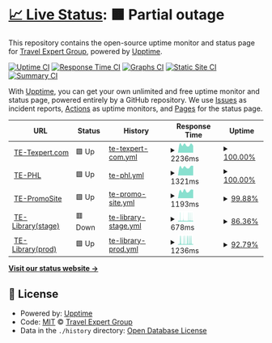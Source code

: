 # [📈 Live Status](https://TE-Group.github.io/Upptime): <!--live status--> **🟧 Partial outage**

This repository contains the open-source uptime monitor and status page for [Travel Expert Group](https://TE-Group.github.io/Upptime), powered by [Upptime](https://github.com/upptime/upptime).

[![Uptime CI](https://github.com/TE-Group/Upptime/workflows/Uptime%20CI/badge.svg)](https://github.com/TE-Group/Upptime/actions?query=workflow%3A%22Uptime+CI%22)
[![Response Time CI](https://github.com/TE-Group/Upptime/workflows/Response%20Time%20CI/badge.svg)](https://github.com/TE-Group/Upptime/actions?query=workflow%3A%22Response+Time+CI%22)
[![Graphs CI](https://github.com/TE-Group/Upptime/workflows/Graphs%20CI/badge.svg)](https://github.com/TE-Group/Upptime/actions?query=workflow%3A%22Graphs+CI%22)
[![Static Site CI](https://github.com/TE-Group/Upptime/workflows/Static%20Site%20CI/badge.svg)](https://github.com/TE-Group/Upptime/actions?query=workflow%3A%22Static+Site+CI%22)
[![Summary CI](https://github.com/TE-Group/Upptime/workflows/Summary%20CI/badge.svg)](https://github.com/TE-Group/Upptime/actions?query=workflow%3A%22Summary+CI%22)

With [Upptime](https://upptime.js.org), you can get your own unlimited and free uptime monitor and status page, powered entirely by a GitHub repository. We use [Issues](https://github.com/TE-Group/Upptime/issues) as incident reports, [Actions](https://github.com/TE-Group/Upptime/actions) as uptime monitors, and [Pages](https://TE-Group.github.io/Upptime) for the status page.

<!--start: status pages-->
<!-- This summary is generated by Upptime (https://github.com/upptime/upptime) -->
<!-- Do not edit this manually, your changes will be overwritten -->
<!-- prettier-ignore -->
| URL | Status | History | Response Time | Uptime |
| --- | ------ | ------- | ------------- | ------ |
| <img alt="" src="https://icons.duckduckgo.com/ip3/www.texpert.com.ico" height="13"> [TE-Texpert.com](https://www.texpert.com/) | 🟩 Up | [te-texpert-com.yml](https://github.com/TE-Group/Upptime/commits/HEAD/history/te-texpert-com.yml) | <details><summary><img alt="Response time graph" src="./graphs/te-texpert-com/response-time-week.png" height="20"> 2236ms</summary><br><a href="https://TE-Group.github.io/Upptime/history/te-texpert-com"><img alt="Response time 2359" src="https://img.shields.io/endpoint?url=https%3A%2F%2Fraw.githubusercontent.com%2FTE-Group%2FUpptime%2FHEAD%2Fapi%2Fte-texpert-com%2Fresponse-time.json"></a><br><a href="https://TE-Group.github.io/Upptime/history/te-texpert-com"><img alt="24-hour response time 2534" src="https://img.shields.io/endpoint?url=https%3A%2F%2Fraw.githubusercontent.com%2FTE-Group%2FUpptime%2FHEAD%2Fapi%2Fte-texpert-com%2Fresponse-time-day.json"></a><br><a href="https://TE-Group.github.io/Upptime/history/te-texpert-com"><img alt="7-day response time 2236" src="https://img.shields.io/endpoint?url=https%3A%2F%2Fraw.githubusercontent.com%2FTE-Group%2FUpptime%2FHEAD%2Fapi%2Fte-texpert-com%2Fresponse-time-week.json"></a><br><a href="https://TE-Group.github.io/Upptime/history/te-texpert-com"><img alt="30-day response time 2399" src="https://img.shields.io/endpoint?url=https%3A%2F%2Fraw.githubusercontent.com%2FTE-Group%2FUpptime%2FHEAD%2Fapi%2Fte-texpert-com%2Fresponse-time-month.json"></a><br><a href="https://TE-Group.github.io/Upptime/history/te-texpert-com"><img alt="1-year response time 2359" src="https://img.shields.io/endpoint?url=https%3A%2F%2Fraw.githubusercontent.com%2FTE-Group%2FUpptime%2FHEAD%2Fapi%2Fte-texpert-com%2Fresponse-time-year.json"></a></details> | <details><summary><a href="https://TE-Group.github.io/Upptime/history/te-texpert-com">100.00%</a></summary><a href="https://TE-Group.github.io/Upptime/history/te-texpert-com"><img alt="All-time uptime 99.17%" src="https://img.shields.io/endpoint?url=https%3A%2F%2Fraw.githubusercontent.com%2FTE-Group%2FUpptime%2FHEAD%2Fapi%2Fte-texpert-com%2Fuptime.json"></a><br><a href="https://TE-Group.github.io/Upptime/history/te-texpert-com"><img alt="24-hour uptime 100.00%" src="https://img.shields.io/endpoint?url=https%3A%2F%2Fraw.githubusercontent.com%2FTE-Group%2FUpptime%2FHEAD%2Fapi%2Fte-texpert-com%2Fuptime-day.json"></a><br><a href="https://TE-Group.github.io/Upptime/history/te-texpert-com"><img alt="7-day uptime 100.00%" src="https://img.shields.io/endpoint?url=https%3A%2F%2Fraw.githubusercontent.com%2FTE-Group%2FUpptime%2FHEAD%2Fapi%2Fte-texpert-com%2Fuptime-week.json"></a><br><a href="https://TE-Group.github.io/Upptime/history/te-texpert-com"><img alt="30-day uptime 99.87%" src="https://img.shields.io/endpoint?url=https%3A%2F%2Fraw.githubusercontent.com%2FTE-Group%2FUpptime%2FHEAD%2Fapi%2Fte-texpert-com%2Fuptime-month.json"></a><br><a href="https://TE-Group.github.io/Upptime/history/te-texpert-com"><img alt="1-year uptime 99.17%" src="https://img.shields.io/endpoint?url=https%3A%2F%2Fraw.githubusercontent.com%2FTE-Group%2FUpptime%2FHEAD%2Fapi%2Fte-texpert-com%2Fuptime-year.json"></a></details>
| <img alt="" src="https://icons.duckduckgo.com/ip3/www.premiumholidays.com.ico" height="13"> [TE-PHL](https://www.premiumholidays.com/) | 🟩 Up | [te-phl.yml](https://github.com/TE-Group/Upptime/commits/HEAD/history/te-phl.yml) | <details><summary><img alt="Response time graph" src="./graphs/te-phl/response-time-week.png" height="20"> 1321ms</summary><br><a href="https://TE-Group.github.io/Upptime/history/te-phl"><img alt="Response time 1348" src="https://img.shields.io/endpoint?url=https%3A%2F%2Fraw.githubusercontent.com%2FTE-Group%2FUpptime%2FHEAD%2Fapi%2Fte-phl%2Fresponse-time.json"></a><br><a href="https://TE-Group.github.io/Upptime/history/te-phl"><img alt="24-hour response time 1489" src="https://img.shields.io/endpoint?url=https%3A%2F%2Fraw.githubusercontent.com%2FTE-Group%2FUpptime%2FHEAD%2Fapi%2Fte-phl%2Fresponse-time-day.json"></a><br><a href="https://TE-Group.github.io/Upptime/history/te-phl"><img alt="7-day response time 1321" src="https://img.shields.io/endpoint?url=https%3A%2F%2Fraw.githubusercontent.com%2FTE-Group%2FUpptime%2FHEAD%2Fapi%2Fte-phl%2Fresponse-time-week.json"></a><br><a href="https://TE-Group.github.io/Upptime/history/te-phl"><img alt="30-day response time 1319" src="https://img.shields.io/endpoint?url=https%3A%2F%2Fraw.githubusercontent.com%2FTE-Group%2FUpptime%2FHEAD%2Fapi%2Fte-phl%2Fresponse-time-month.json"></a><br><a href="https://TE-Group.github.io/Upptime/history/te-phl"><img alt="1-year response time 1348" src="https://img.shields.io/endpoint?url=https%3A%2F%2Fraw.githubusercontent.com%2FTE-Group%2FUpptime%2FHEAD%2Fapi%2Fte-phl%2Fresponse-time-year.json"></a></details> | <details><summary><a href="https://TE-Group.github.io/Upptime/history/te-phl">100.00%</a></summary><a href="https://TE-Group.github.io/Upptime/history/te-phl"><img alt="All-time uptime 99.97%" src="https://img.shields.io/endpoint?url=https%3A%2F%2Fraw.githubusercontent.com%2FTE-Group%2FUpptime%2FHEAD%2Fapi%2Fte-phl%2Fuptime.json"></a><br><a href="https://TE-Group.github.io/Upptime/history/te-phl"><img alt="24-hour uptime 100.00%" src="https://img.shields.io/endpoint?url=https%3A%2F%2Fraw.githubusercontent.com%2FTE-Group%2FUpptime%2FHEAD%2Fapi%2Fte-phl%2Fuptime-day.json"></a><br><a href="https://TE-Group.github.io/Upptime/history/te-phl"><img alt="7-day uptime 100.00%" src="https://img.shields.io/endpoint?url=https%3A%2F%2Fraw.githubusercontent.com%2FTE-Group%2FUpptime%2FHEAD%2Fapi%2Fte-phl%2Fuptime-week.json"></a><br><a href="https://TE-Group.github.io/Upptime/history/te-phl"><img alt="30-day uptime 99.98%" src="https://img.shields.io/endpoint?url=https%3A%2F%2Fraw.githubusercontent.com%2FTE-Group%2FUpptime%2FHEAD%2Fapi%2Fte-phl%2Fuptime-month.json"></a><br><a href="https://TE-Group.github.io/Upptime/history/te-phl"><img alt="1-year uptime 99.97%" src="https://img.shields.io/endpoint?url=https%3A%2F%2Fraw.githubusercontent.com%2FTE-Group%2FUpptime%2FHEAD%2Fapi%2Fte-phl%2Fuptime-year.json"></a></details>
| <img alt="" src="https://icons.duckduckgo.com/ip3/go.texpert.com.ico" height="13"> [TE-PromoSite](https://go.texpert.com/) | 🟩 Up | [te-promo-site.yml](https://github.com/TE-Group/Upptime/commits/HEAD/history/te-promo-site.yml) | <details><summary><img alt="Response time graph" src="./graphs/te-promo-site/response-time-week.png" height="20"> 1193ms</summary><br><a href="https://TE-Group.github.io/Upptime/history/te-promo-site"><img alt="Response time 1417" src="https://img.shields.io/endpoint?url=https%3A%2F%2Fraw.githubusercontent.com%2FTE-Group%2FUpptime%2FHEAD%2Fapi%2Fte-promo-site%2Fresponse-time.json"></a><br><a href="https://TE-Group.github.io/Upptime/history/te-promo-site"><img alt="24-hour response time 1347" src="https://img.shields.io/endpoint?url=https%3A%2F%2Fraw.githubusercontent.com%2FTE-Group%2FUpptime%2FHEAD%2Fapi%2Fte-promo-site%2Fresponse-time-day.json"></a><br><a href="https://TE-Group.github.io/Upptime/history/te-promo-site"><img alt="7-day response time 1193" src="https://img.shields.io/endpoint?url=https%3A%2F%2Fraw.githubusercontent.com%2FTE-Group%2FUpptime%2FHEAD%2Fapi%2Fte-promo-site%2Fresponse-time-week.json"></a><br><a href="https://TE-Group.github.io/Upptime/history/te-promo-site"><img alt="30-day response time 1605" src="https://img.shields.io/endpoint?url=https%3A%2F%2Fraw.githubusercontent.com%2FTE-Group%2FUpptime%2FHEAD%2Fapi%2Fte-promo-site%2Fresponse-time-month.json"></a><br><a href="https://TE-Group.github.io/Upptime/history/te-promo-site"><img alt="1-year response time 1417" src="https://img.shields.io/endpoint?url=https%3A%2F%2Fraw.githubusercontent.com%2FTE-Group%2FUpptime%2FHEAD%2Fapi%2Fte-promo-site%2Fresponse-time-year.json"></a></details> | <details><summary><a href="https://TE-Group.github.io/Upptime/history/te-promo-site">99.88%</a></summary><a href="https://TE-Group.github.io/Upptime/history/te-promo-site"><img alt="All-time uptime 99.82%" src="https://img.shields.io/endpoint?url=https%3A%2F%2Fraw.githubusercontent.com%2FTE-Group%2FUpptime%2FHEAD%2Fapi%2Fte-promo-site%2Fuptime.json"></a><br><a href="https://TE-Group.github.io/Upptime/history/te-promo-site"><img alt="24-hour uptime 99.19%" src="https://img.shields.io/endpoint?url=https%3A%2F%2Fraw.githubusercontent.com%2FTE-Group%2FUpptime%2FHEAD%2Fapi%2Fte-promo-site%2Fuptime-day.json"></a><br><a href="https://TE-Group.github.io/Upptime/history/te-promo-site"><img alt="7-day uptime 99.88%" src="https://img.shields.io/endpoint?url=https%3A%2F%2Fraw.githubusercontent.com%2FTE-Group%2FUpptime%2FHEAD%2Fapi%2Fte-promo-site%2Fuptime-week.json"></a><br><a href="https://TE-Group.github.io/Upptime/history/te-promo-site"><img alt="30-day uptime 99.83%" src="https://img.shields.io/endpoint?url=https%3A%2F%2Fraw.githubusercontent.com%2FTE-Group%2FUpptime%2FHEAD%2Fapi%2Fte-promo-site%2Fuptime-month.json"></a><br><a href="https://TE-Group.github.io/Upptime/history/te-promo-site"><img alt="1-year uptime 99.82%" src="https://img.shields.io/endpoint?url=https%3A%2F%2Fraw.githubusercontent.com%2FTE-Group%2FUpptime%2FHEAD%2Fapi%2Fte-promo-site%2Fuptime-year.json"></a></details>
| <img alt="" src="https://icons.duckduckgo.com/ip3/stage.teslib.com.ico" height="13"> [TE-Library(stage)](https://stage.teslib.com/te-library/ping) | 🟥 Down | [te-library-stage.yml](https://github.com/TE-Group/Upptime/commits/HEAD/history/te-library-stage.yml) | <details><summary><img alt="Response time graph" src="./graphs/te-library-stage/response-time-week.png" height="20"> 678ms</summary><br><a href="https://TE-Group.github.io/Upptime/history/te-library-stage"><img alt="Response time 550" src="https://img.shields.io/endpoint?url=https%3A%2F%2Fraw.githubusercontent.com%2FTE-Group%2FUpptime%2FHEAD%2Fapi%2Fte-library-stage%2Fresponse-time.json"></a><br><a href="https://TE-Group.github.io/Upptime/history/te-library-stage"><img alt="24-hour response time 1117" src="https://img.shields.io/endpoint?url=https%3A%2F%2Fraw.githubusercontent.com%2FTE-Group%2FUpptime%2FHEAD%2Fapi%2Fte-library-stage%2Fresponse-time-day.json"></a><br><a href="https://TE-Group.github.io/Upptime/history/te-library-stage"><img alt="7-day response time 678" src="https://img.shields.io/endpoint?url=https%3A%2F%2Fraw.githubusercontent.com%2FTE-Group%2FUpptime%2FHEAD%2Fapi%2Fte-library-stage%2Fresponse-time-week.json"></a><br><a href="https://TE-Group.github.io/Upptime/history/te-library-stage"><img alt="30-day response time 547" src="https://img.shields.io/endpoint?url=https%3A%2F%2Fraw.githubusercontent.com%2FTE-Group%2FUpptime%2FHEAD%2Fapi%2Fte-library-stage%2Fresponse-time-month.json"></a><br><a href="https://TE-Group.github.io/Upptime/history/te-library-stage"><img alt="1-year response time 550" src="https://img.shields.io/endpoint?url=https%3A%2F%2Fraw.githubusercontent.com%2FTE-Group%2FUpptime%2FHEAD%2Fapi%2Fte-library-stage%2Fresponse-time-year.json"></a></details> | <details><summary><a href="https://TE-Group.github.io/Upptime/history/te-library-stage">86.36%</a></summary><a href="https://TE-Group.github.io/Upptime/history/te-library-stage"><img alt="All-time uptime 98.15%" src="https://img.shields.io/endpoint?url=https%3A%2F%2Fraw.githubusercontent.com%2FTE-Group%2FUpptime%2FHEAD%2Fapi%2Fte-library-stage%2Fuptime.json"></a><br><a href="https://TE-Group.github.io/Upptime/history/te-library-stage"><img alt="24-hour uptime 62.20%" src="https://img.shields.io/endpoint?url=https%3A%2F%2Fraw.githubusercontent.com%2FTE-Group%2FUpptime%2FHEAD%2Fapi%2Fte-library-stage%2Fuptime-day.json"></a><br><a href="https://TE-Group.github.io/Upptime/history/te-library-stage"><img alt="7-day uptime 86.36%" src="https://img.shields.io/endpoint?url=https%3A%2F%2Fraw.githubusercontent.com%2FTE-Group%2FUpptime%2FHEAD%2Fapi%2Fte-library-stage%2Fuptime-week.json"></a><br><a href="https://TE-Group.github.io/Upptime/history/te-library-stage"><img alt="30-day uptime 96.86%" src="https://img.shields.io/endpoint?url=https%3A%2F%2Fraw.githubusercontent.com%2FTE-Group%2FUpptime%2FHEAD%2Fapi%2Fte-library-stage%2Fuptime-month.json"></a><br><a href="https://TE-Group.github.io/Upptime/history/te-library-stage"><img alt="1-year uptime 98.15%" src="https://img.shields.io/endpoint?url=https%3A%2F%2Fraw.githubusercontent.com%2FTE-Group%2FUpptime%2FHEAD%2Fapi%2Fte-library-stage%2Fuptime-year.json"></a></details>
| <img alt="" src="https://icons.duckduckgo.com/ip3/teslib.com.ico" height="13"> [TE-Library(prod)](https://teslib.com/te-library/ping) | 🟩 Up | [te-library-prod.yml](https://github.com/TE-Group/Upptime/commits/HEAD/history/te-library-prod.yml) | <details><summary><img alt="Response time graph" src="./graphs/te-library-prod/response-time-week.png" height="20"> 1236ms</summary><br><a href="https://TE-Group.github.io/Upptime/history/te-library-prod"><img alt="Response time 645" src="https://img.shields.io/endpoint?url=https%3A%2F%2Fraw.githubusercontent.com%2FTE-Group%2FUpptime%2FHEAD%2Fapi%2Fte-library-prod%2Fresponse-time.json"></a><br><a href="https://TE-Group.github.io/Upptime/history/te-library-prod"><img alt="24-hour response time 455" src="https://img.shields.io/endpoint?url=https%3A%2F%2Fraw.githubusercontent.com%2FTE-Group%2FUpptime%2FHEAD%2Fapi%2Fte-library-prod%2Fresponse-time-day.json"></a><br><a href="https://TE-Group.github.io/Upptime/history/te-library-prod"><img alt="7-day response time 1236" src="https://img.shields.io/endpoint?url=https%3A%2F%2Fraw.githubusercontent.com%2FTE-Group%2FUpptime%2FHEAD%2Fapi%2Fte-library-prod%2Fresponse-time-week.json"></a><br><a href="https://TE-Group.github.io/Upptime/history/te-library-prod"><img alt="30-day response time 738" src="https://img.shields.io/endpoint?url=https%3A%2F%2Fraw.githubusercontent.com%2FTE-Group%2FUpptime%2FHEAD%2Fapi%2Fte-library-prod%2Fresponse-time-month.json"></a><br><a href="https://TE-Group.github.io/Upptime/history/te-library-prod"><img alt="1-year response time 645" src="https://img.shields.io/endpoint?url=https%3A%2F%2Fraw.githubusercontent.com%2FTE-Group%2FUpptime%2FHEAD%2Fapi%2Fte-library-prod%2Fresponse-time-year.json"></a></details> | <details><summary><a href="https://TE-Group.github.io/Upptime/history/te-library-prod">92.79%</a></summary><a href="https://TE-Group.github.io/Upptime/history/te-library-prod"><img alt="All-time uptime 98.56%" src="https://img.shields.io/endpoint?url=https%3A%2F%2Fraw.githubusercontent.com%2FTE-Group%2FUpptime%2FHEAD%2Fapi%2Fte-library-prod%2Fuptime.json"></a><br><a href="https://TE-Group.github.io/Upptime/history/te-library-prod"><img alt="24-hour uptime 95.53%" src="https://img.shields.io/endpoint?url=https%3A%2F%2Fraw.githubusercontent.com%2FTE-Group%2FUpptime%2FHEAD%2Fapi%2Fte-library-prod%2Fuptime-day.json"></a><br><a href="https://TE-Group.github.io/Upptime/history/te-library-prod"><img alt="7-day uptime 92.79%" src="https://img.shields.io/endpoint?url=https%3A%2F%2Fraw.githubusercontent.com%2FTE-Group%2FUpptime%2FHEAD%2Fapi%2Fte-library-prod%2Fuptime-week.json"></a><br><a href="https://TE-Group.github.io/Upptime/history/te-library-prod"><img alt="30-day uptime 97.56%" src="https://img.shields.io/endpoint?url=https%3A%2F%2Fraw.githubusercontent.com%2FTE-Group%2FUpptime%2FHEAD%2Fapi%2Fte-library-prod%2Fuptime-month.json"></a><br><a href="https://TE-Group.github.io/Upptime/history/te-library-prod"><img alt="1-year uptime 98.56%" src="https://img.shields.io/endpoint?url=https%3A%2F%2Fraw.githubusercontent.com%2FTE-Group%2FUpptime%2FHEAD%2Fapi%2Fte-library-prod%2Fuptime-year.json"></a></details>

<!--end: status pages-->

[**Visit our status website →**](https://TE-Group.github.io/Upptime)

## 📄 License

- Powered by: [Upptime](https://github.com/upptime/upptime)
- Code: [MIT](./LICENSE) © [Travel Expert Group](https://TE-Group.github.io/Upptime)
- Data in the `./history` directory: [Open Database License](https://opendatacommons.org/licenses/odbl/1-0/)
